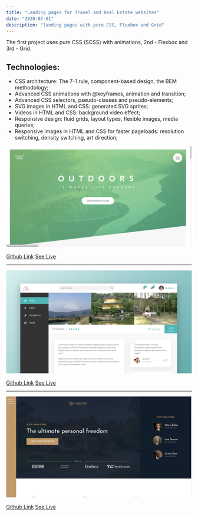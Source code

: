 ```yaml
---
title: "Landing pages for Travel and Real Estate websites"
date: "2020-07-01"
description: "landing pages with pure CSS, Flexbox and Grid"
---
```


The first project uses pure CSS (SCSS) with animations, 2nd - Flexbox and 3rd - Grid.

## Technologies:

- CSS architecture: The 7-1 rule, component-based design, the BEM methodology;
- Advanced CSS animations with @keyframes, animation and transition;
- Advanced CSS selectors, pseudo-classes and pseudo-elements;
- SVG images in HTML and CSS: generated SVG sprites;
- Videos in HTML and CSS: background video effect;
- Responsive design: fluid grids, layout types, flexible images, media queries;
- Responsive images in HTML and CSS for faster pageloads: resolution switching, density switching, art direction;

<img src="https://github.com/Svetanek/gatsby-blog/raw/master/src/images/travel-with-me.png" alt="screenshot travel website1" class="project-img"/>

<a href="https://github.com/Svetanek/TravelWithMe" class="project-link"  target="_blank"
        rel="noopener noreferrer">Github Link</a>
<a href="https://svetanek.github.io/TravelWithMe/" class="project-link"  target="_blank"
        rel="noopener noreferrer">See Live</a>

---

<img src="https://github.com/Svetanek/gatsby-blog/raw/master/src/images/travel-with-me2.png" alt="screenshot travel website2" class="project-img"/>

<a href="https://github.com/Svetanek/TravelWithMe2" class="project-link"  target="_blank" rel="noopener noreferrer">Github Link</a>
<a href="https://svetanek.github.io/TravelWithMe2/" class="project-link"  target="_blank" rel="noopener noreferrer">See Live</a>

---

<img src="https://github.com/Svetanek/gatsby-blog/raw/master/src/images/restate-page.png" alt="screenshot real estate website" class="project-img"/>

<a href="https://github.com/Svetanek/REstatePage" class="project-link"  target="_blank" rel="noopener noreferrer">Github Link</a>
<a href="https://svetanek.github.io/REstatePage/" class="project-link"  target="_blank" rel="noopener noreferrer">See Live</a>

